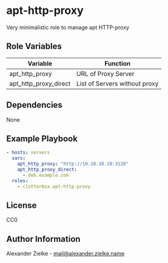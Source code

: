 apt-http-proxy
=========

Very minimalistic role to manage apt HTTP-proxy


Role Variables
--------------

Variable | Function
--- | ---
apt_http_proxy | URL of Proxy Server
apt_http_proxy_direct | List of Servers without proxy


Dependencies
------------

None


Example Playbook
----------------

```yaml
- hosts: servers
  vars:
    apt_http_proxy: "http://10.10.10.10:3128"
    apt_http_proxy_direct:
      - deb.example.com
  roles:
    - clutterbox.apt-http-proxy
```

License
-------

CC0

Author Information
------------------

Alexander Zielke - mail@alexander.zielke.name

